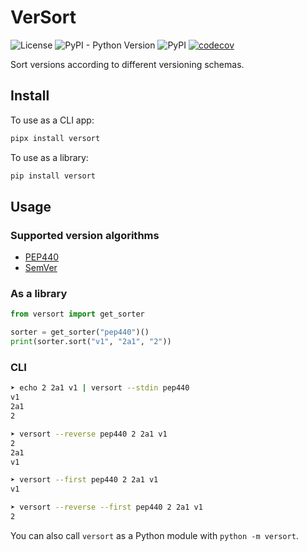 # VerSort

![License](https://img.shields.io/github/license/Tecnativa/versort)
![PyPI - Python Version](https://img.shields.io/pypi/pyversions/versort)
![PyPI](https://img.shields.io/pypi/v/versort)
[![codecov](https://codecov.io/gh/Tecnativa/versort/branch/master/graph/badge.svg?token=1gDyBgOuPr)](https://codecov.io/gh/Tecnativa/versort)

Sort versions according to different versioning schemas.

## Install

To use as a CLI app:

```sh
pipx install versort
```

To use as a library:

```sh
pip install versort
```

## Usage

### Supported version algorithms

-   [PEP440](https://www.python.org/dev/peps/pep-0440/)
-   [SemVer](https://semver.org/)

### As a library

```python
from versort import get_sorter

sorter = get_sorter("pep440")()
print(sorter.sort("v1", "2a1", "2"))
```

### CLI

```sh
➤ echo 2 2a1 v1 | versort --stdin pep440
v1
2a1
2

➤ versort --reverse pep440 2 2a1 v1
2
2a1
v1

➤ versort --first pep440 2 2a1 v1
v1

➤ versort --reverse --first pep440 2 2a1 v1
2
```

You can also call `versort` as a Python module with `python -m versort`.

